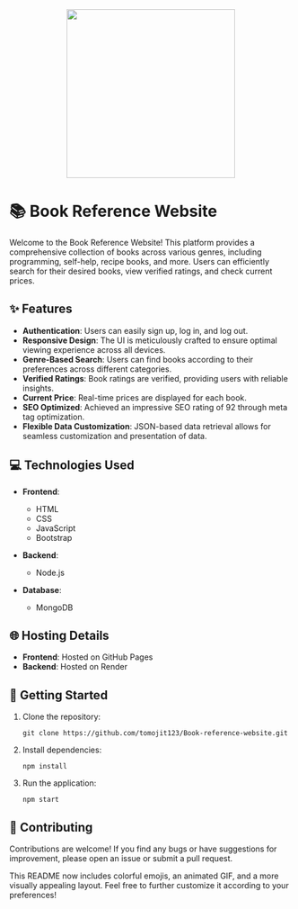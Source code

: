 <div align="center">
  <img src="https://media.giphy.com/media/LmNwrBhejkK9EFP504/giphy.gif" width="300">
</div>

# 📚 Book Reference Website

Welcome to the Book Reference Website! This platform provides a comprehensive collection of books across various genres, including programming, self-help, recipe books, and more. Users can efficiently search for their desired books, view verified ratings, and check current prices.

## ✨ Features

- **Authentication**: Users can easily sign up, log in, and log out.
- **Responsive Design**: The UI is meticulously crafted to ensure optimal viewing experience across all devices.
- **Genre-Based Search**: Users can find books according to their preferences across different categories.
- **Verified Ratings**: Book ratings are verified, providing users with reliable insights.
- **Current Price**: Real-time prices are displayed for each book.
- **SEO Optimized**: Achieved an impressive SEO rating of 92 through meta tag optimization.
- **Flexible Data Customization**: JSON-based data retrieval allows for seamless customization and presentation of data.

## 💻 Technologies Used

- **Frontend**:
  - HTML
  - CSS
  - JavaScript
  - Bootstrap
  
- **Backend**:
  - Node.js
  
- **Database**:
  - MongoDB
  
## 🌐 Hosting Details

- **Frontend**: Hosted on GitHub Pages
- **Backend**: Hosted on Render

## 🚀 Getting Started

1. Clone the repository:
   ```
   git clone https://github.com/tomojit123/Book-reference-website.git
   ```
2. Install dependencies:
   ```
   npm install
   ```
3. Run the application:
   ```
   npm start
   ```

## 🤝 Contributing

Contributions are welcome! If you find any bugs or have suggestions for improvement, please open an issue or submit a pull request.


This README now includes colorful emojis, an animated GIF, and a more visually appealing layout. Feel free to further customize it according to your preferences!
